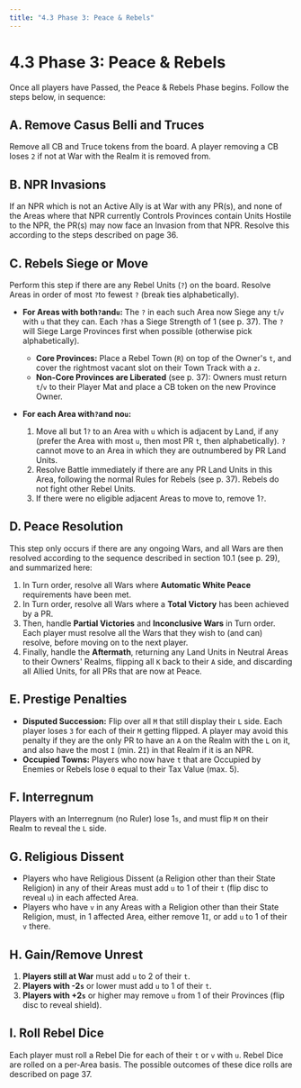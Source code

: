 ```yaml
---
title: "4.3 Phase 3: Peace & Rebels"
---
```


# 4.3 Phase 3: Peace & Rebels

Once all players have Passed, the Peace & Rebels Phase begins. Follow the steps below, in sequence:

## A. Remove Casus Belli and Truces

Remove all CB and Truce tokens from the board. A player removing a CB loses `2` if not at War with the Realm it is removed from.

## B. NPR Invasions

If an NPR which is not an Active Ally is at War with any PR(s), and none of the Areas where that NPR currently Controls Provinces contain Units Hostile to the NPR, the PR(s) may now face an Invasion from that NPR. Resolve this according to the steps described on page 36.

## C. Rebels Siege or Move

Perform this step if there are any Rebel Units (`?`) on the board. Resolve Areas in order of most `?`to fewest `?` (break ties alphabetically).
- **For Areas with both`?`and`u`:** The `?` in each such Area now Siege any `t`/`v` with `u` that they can. Each `?`has a Siege Strength of 1 (see p. 37). The `?` will Siege Large Provinces first when possible (otherwise pick alphabetically).
	- **Core Provinces:** Place a Rebel Town (`R`) on top of the Owner's `t`, and cover the rightmost vacant slot on their Town Track with a `z`.
	- **Non-Core Provinces are Liberated** (see p. 37): Owners must return `t`/`v` to their Player Mat and place a CB token on the new Province Owner.
	
- **For each Area with`?`and no`u`:**

  1. Move all but 1`?` to an Area with `u` which is adjacent by Land, if any (prefer the Area with most `u`, then most PR `t`, then alphabetically). `?`cannot move to an Area in which they are outnumbered by PR Land Units.
  2. Resolve Battle immediately if there are any PR Land Units in this Area, following the normal Rules for Rebels (see p. 37). Rebels do not fight other Rebel Units.
  3. If there were no eligible adjacent Areas to move to, remove 1`?`.
	
## D. Peace Resolution

This step only occurs if there are any ongoing Wars, and all Wars are then resolved according to the sequence described in section 10.1 (see p. 29), and summarized here:

1. In Turn order, resolve all Wars where **Automatic White Peace** requirements have been met.
2. In Turn order, resolve all Wars where a **Total Victory** has been achieved by a PR.
3. Then, handle **Partial Victories** and **Inconclusive Wars** in Turn order. Each player must resolve all the Wars that they wish to (and can) resolve, before moving on to the next player.
4. Finally, handle the **Aftermath**, returning any Land Units in Neutral Areas to their Owners' Realms, flipping all `K` back to their `A` side, and discarding all Allied Units, for all PRs that are now at Peace.
	
## E. Prestige Penalties

- **Disputed Succession:** Flip over all `M` that still display their `L` side. Each player loses `3` for each of their `M` getting flipped. A player may avoid this penalty if they are the only PR to have an `A` on the Realm with the `L` on it, and also have the most `I` (min. 2`I`) in that Realm if it is an NPR.
- **Occupied Towns:** Players who now have `t` that are Occupied by Enemies or Rebels lose `0` equal to their Tax Value (max. 5).

## F. Interregnum

Players with an Interregnum (no Ruler) lose 1`s`, and must flip `M` on their Realm to reveal the `L` side.

## G. Religious Dissent

- Players who have Religious Dissent (a Religion other than their State Religion) in any of their Areas must add `u` to 1 of their `t` (flip disc to reveal `u`) in each affected Area.
- Players who have `v` in any Areas with a Religion other than their State Religion, must, in 1 affected Area, either remove 1`I`, or add `u` to 1 of their `v` there.

## H. Gain/Remove Unrest

1. **Players still at War** must add `u` to 2 of their `t`.
2. **Players with -2`s`** or lower must add `u` to 1 of their `t`.
3. **Players with +2`s`** or higher may remove `u` from 1 of their Provinces (flip disc to reveal shield).

## I. Roll Rebel Dice

Each player must roll a Rebel Die for each of their `t` or `v` with `u`. Rebel Dice are rolled on a per-Area basis. The possible outcomes of these dice rolls are described on page 37.